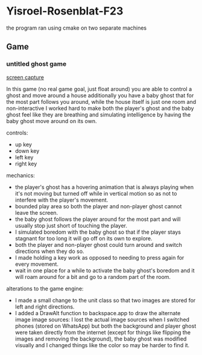 # Yisroel-Rosenblat-F23
the program ran using cmake on two separate machines

## Game
### untitled ghost game

[screen capture](Assets/Pictures/capture.png)

In this game (no real game goal, just float around) you are able to control a ghost and move around a house additionally you have a baby ghost that for the most part follows you around, while the house itself is just one room and non-interactive I worked hard to make both the player's ghost and the baby ghost feel like they are breathing and simulating intelligence by having the baby ghost move around on its own.

controls:
- up key
- down key
- left key
- right key

mechanics:
- the player's ghost has a hovering animation that is always playing when it's not moving but turned off while in vertical motion so as not to interfere with the player's movement.
- bounded play area so both the player and non-player ghost cannot leave the screen.
- the baby ghost follows the player around for the most part and will usually stop just short of touching the player.
- I simulated boredom with the baby ghost so that if the player stays stagnant for too long it will go off on its own to explore.
- both the player and non-player ghost could turn around and switch directions when they do so.
- I made holding a key work as opposed to needing to press again for every movement.
- wait in one place for a while to activate the baby ghost's boredom and it will roam around for a bit and go to a random part of the room.


alterations to the game engine:
- I made a small change to the unit class so that two images are stored for left and right directions.
- I added a DrawAlt function to backspace.app to draw the alternate image
image sources:
    I lost the actual image sources when I switched phones (stored on WhatsApp) but both the background and player ghost were taken directly from the internet (except for things like flipping the images and removing the background), the baby ghost was modified visually and I changed things like the color so may be harder to find it.
